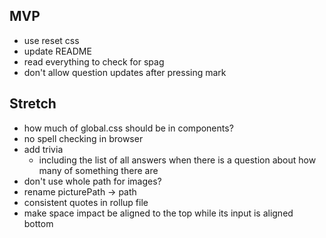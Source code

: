 MVP
---

* use reset css
* update README
* read everything to check for spag
* don't allow question updates after pressing mark

Stretch
-------

* how much of global.css should be in components?
* no spell checking in browser
* add trivia
    * including the list of all answers when there is a question about how many of something there are
* don't use whole path for images?
* rename picturePath -> path
* consistent quotes in rollup file
* make space impact be aligned to the top while its input is aligned bottom
